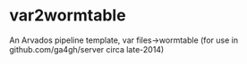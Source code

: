 # var2wormtable
An Arvados pipeline template, var files->wormtable (for use in github.com/ga4gh/server circa late-2014) 
